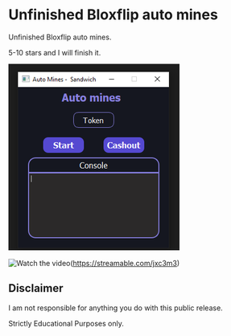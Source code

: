 # Unfinished Bloxflip auto mines


Unfinished Bloxflip auto mines.

5-10 stars and I will finish it.

![Screenshot](preview.png)

![Watch the video](https://img.youtube.com/vi/T-D1KVIuvjA/maxresdefault.jpg)(https://streamable.com/jxc3m3)

## Disclaimer
I am not responsible for anything you do with this public release.

Strictly Educational Purposes only.
